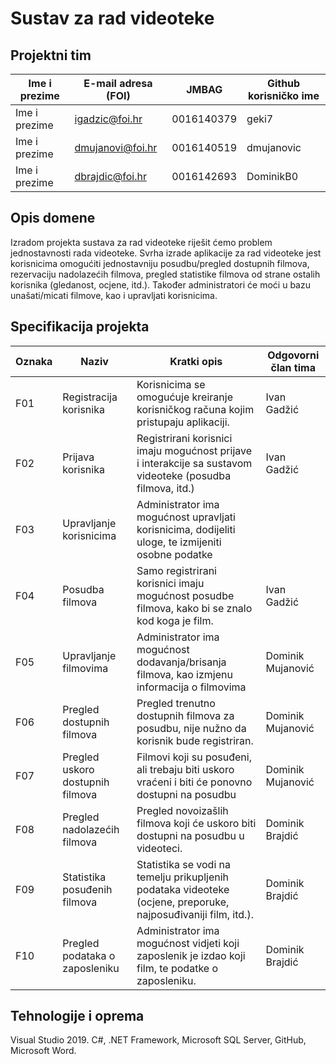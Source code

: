 # Sustav za rad videoteke

## Projektni tim

Ime i prezime | E-mail adresa (FOI) | JMBAG      | Github korisničko ime
------------  | ------------------- | -----      | ---------------------
Ime i prezime | igadzic@foi.hr      | 0016140379 | geki7
Ime i prezime | dmujanovi@foi.hr    | 0016140519 | dmujanovic
Ime i prezime | dbrajdic@foi.hr     | 0016142693 | DominikB0

## Opis domene
Izradom projekta sustava za rad videoteke riješit ćemo problem jednostavnosti rada videoteke. Svrha izrade aplikacije za rad videoteke jest korisnicima omogućiti jednostavniju posudbu/pregled  dostupnih filmova, rezervaciju nadolazećih filmova, pregled statistike filmova od strane ostalih korisnika (gledanost, ocjene, itd.). Također administratori će moći u bazu unašati/micati filmove, kao i upravljati korisnicima. 

## Specifikacija projekta

Oznaka | Naziv | Kratki opis | Odgovorni član tima
------ | ----- | ----------- | -------------------
F01    | Registracija korisnika | Korisnicima se omogućuje kreiranje korisničkog računa kojim pristupaju aplikaciji.  | Ivan Gadžić
F02    | Prijava korisnika       | Registrirani korisnici imaju mogućnost prijave i interakcije sa sustavom videoteke (posudba filmova, itd.) | Ivan Gadžić
F03    | Upravljanje korisnicima | Administrator ima mogućnost upravljati korisnicima, dodijeliti uloge, te izmijeniti osobne podatke
F04    | Posudba filmova         | Samo registrirani korisnici imaju mogućnost posudbe filmova, kako bi se znalo kod koga je film. | Ivan Gadžić
F05    | Upravljanje filmovima   | Administrator ima mogućnost dodavanja/brisanja filmova, kao izmjenu informacija o filmovima | Dominik Mujanović
F06    | Pregled dostupnih filmova | Pregled trenutno dostupnih filmova za posudbu, nije nužno da korisnik bude registriran. | Dominik Mujanović
F07    | Pregled uskoro dostupnih filmova | Filmovi koji su posuđeni, ali trebaju biti uskoro vraćeni i biti će ponovno dostupni na posudbu | Dominik Mujanović
F08    | Pregled nadolazećih filmova | Pregled novoizašlih filmova koji će uskoro biti dostupni na posudbu u videoteci. | Dominik Brajdić
F09    | Statistika posuđenih filmova     | Statistika se vodi na temelju prikupljenih podataka videoteke (ocjene, preporuke, najposuđivaniji film, itd.).  | Dominik Brajdić
F10    | Pregled podataka o zaposleniku   | Administrator ima mogućnost vidjeti koji zaposlenik je izdao koji film, te podatke o zaposleniku. | Dominik Brajdić 

## Tehnologije i oprema
Visual Studio 2019. C#, .NET Framework, Microsoft SQL Server, GitHub, Microsoft Word.
